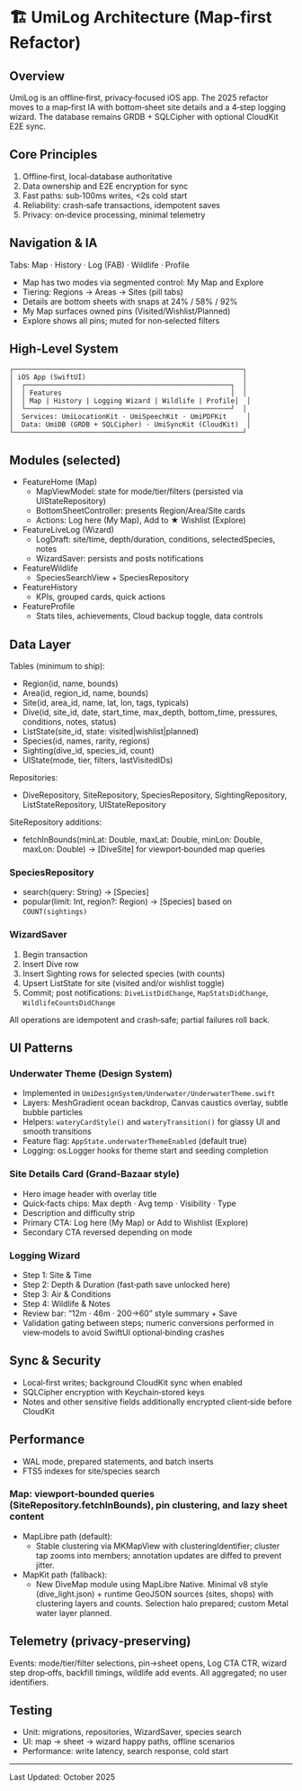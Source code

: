 # 🏗️ UmiLog Architecture (Map‑first Refactor)

## Overview

UmiLog is an offline‑first, privacy‑focused iOS app. The 2025 refactor moves to a map‑first IA with bottom‑sheet site details and a 4‑step logging wizard. The database remains GRDB + SQLCipher with optional CloudKit E2E sync.

## Core Principles

1. Offline‑first, local‑database authoritative
2. Data ownership and E2E encryption for sync
3. Fast paths: sub‑100ms writes, <2s cold start
4. Reliability: crash‑safe transactions, idempotent saves
5. Privacy: on‑device processing, minimal telemetry

## Navigation & IA

Tabs: Map · History · Log (FAB) · Wildlife · Profile

- Map has two modes via segmented control: My Map and Explore
- Tiering: Regions → Areas → Sites (pill tabs)
- Details are bottom sheets with snaps at 24% / 58% / 92%
- My Map surfaces owned pins (Visited/Wishlist/Planned)
- Explore shows all pins; muted for non‑selected filters

## High‑Level System

```
┌─────────────────────────────────────────────────────────┐
│ iOS App (SwiftUI)                                       │
│  ┌───────────────────────────────────────────────────┐  │
│  │ Features                                          │  │
│  │ Map | History | Logging Wizard | Wildlife | Profile│  │
│  └───────────────────────────────────────────────────┘  │
│  Services: UmiLocationKit · UmiSpeechKit · UmiPDFKit     │
│  Data: UmiDB (GRDB + SQLCipher) · UmiSyncKit (CloudKit)  │
└─────────────────────────────────────────────────────────┘
```

## Modules (selected)

- FeatureHome (Map)
  - MapViewModel: state for mode/tier/filters (persisted via UIStateRepository)
  - BottomSheetController: presents Region/Area/Site cards
  - Actions: Log here (My Map), Add to ★ Wishlist (Explore)
- FeatureLiveLog (Wizard)
  - LogDraft: site/time, depth/duration, conditions, selectedSpecies, notes
  - WizardSaver: persists and posts notifications
- FeatureWildlife
  - SpeciesSearchView + SpeciesRepository
- FeatureHistory
  - KPIs, grouped cards, quick actions
- FeatureProfile
  - Stats tiles, achievements, Cloud backup toggle, data controls

## Data Layer

Tables (minimum to ship):
- Region(id, name, bounds)
- Area(id, region_id, name, bounds)
- Site(id, area_id, name, lat, lon, tags, typicals)
- Dive(id, site_id, date, start_time, max_depth, bottom_time, pressures, conditions, notes, status)
- ListState(site_id, state: visited|wishlist|planned)
- Species(id, names, rarity, regions)
- Sighting(dive_id, species_id, count)
- UIState(mode, tier, filters, lastVisitedIDs)

Repositories:
- DiveRepository, SiteRepository, SpeciesRepository, SightingRepository, ListStateRepository, UIStateRepository

SiteRepository additions:
- fetchInBounds(minLat: Double, maxLat: Double, minLon: Double, maxLon: Double) → [DiveSite] for viewport‑bounded map queries

### SpeciesRepository

- search(query: String) → [Species]
- popular(limit: Int, region?: Region) → [Species] based on `COUNT(sightings)`

### WizardSaver

1. Begin transaction
2. Insert Dive row
3. Insert Sighting rows for selected species (with counts)
4. Upsert ListState for site (visited and/or wishlist toggle)
5. Commit; post notifications: `DiveListDidChange`, `MapStatsDidChange`, `WildlifeCountsDidChange`

All operations are idempotent and crash‑safe; partial failures roll back.

## UI Patterns

### Underwater Theme (Design System)
- Implemented in `UmiDesignSystem/Underwater/UnderwaterTheme.swift`
- Layers: MeshGradient ocean backdrop, Canvas caustics overlay, subtle bubble particles
- Helpers: `wateryCardStyle()` and `wateryTransition()` for glassy UI and smooth transitions
- Feature flag: `AppState.underwaterThemeEnabled` (default true)
- Logging: os.Logger hooks for theme start and seeding completion

### Site Details Card (Grand‑Bazaar style)

- Hero image header with overlay title
- Quick‑facts chips: Max depth · Avg temp · Visibility · Type
- Description and difficulty strip
- Primary CTA: Log here (My Map) or Add to Wishlist (Explore)
- Secondary CTA reversed depending on mode

### Logging Wizard

- Step 1: Site & Time
- Step 2: Depth & Duration (fast‑path save unlocked here)
- Step 3: Air & Conditions
- Step 4: Wildlife & Notes
- Review bar: “12m · 46m · 200→60” style summary + Save
- Validation gating between steps; numeric conversions performed in view‑models to avoid SwiftUI optional‑binding crashes

## Sync & Security

- Local‑first writes; background CloudKit sync when enabled
- SQLCipher encryption with Keychain‑stored keys
- Notes and other sensitive fields additionally encrypted client‑side before CloudKit

## Performance

- WAL mode, prepared statements, and batch inserts
- FTS5 indexes for site/species search
### Map: viewport‑bounded queries (SiteRepository.fetchInBounds), pin clustering, and lazy sheet content

- MapLibre path (default):
  - Stable clustering via MKMapView with clusteringIdentifier; cluster tap zooms into members; annotation updates are diffed to prevent jitter.
- MapKit path (fallback):
  - New DiveMap module using MapLibre Native. Minimal v8 style (dive_light.json) + runtime GeoJSON sources (sites, shops) with clustering layers and counts. Selection halo prepared; custom Metal water layer planned.

## Telemetry (privacy‑preserving)

Events: mode/tier/filter selections, pin→sheet opens, Log CTA CTR, wizard step drop‑offs, backfill timings, wildlife add events. All aggregated; no user identifiers.

## Testing

- Unit: migrations, repositories, WizardSaver, species search
- UI: map → sheet → wizard happy paths, offline scenarios
- Performance: write latency, search response, cold start

---

Last Updated: October 2025
